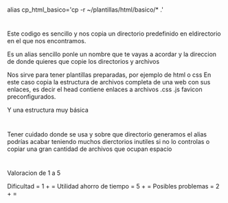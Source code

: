 # ##########################

alias cp_html_basico='cp -r ~/plantillas/html/basico/* .'

# #######################

Este codigo es sencillo y nos copia un directorio predefinido en eldirectorio en el que nos encontramos.

Es un alias sencillo ponle un nombre que te vayas a acordar y la direccion de donde quieres que copie los directorios y archivos

Nos sirve para tener plantillas preparadas, por ejemplo de html o css
En este caso copia la estructura de archivos completa de una web con sus
enlaces, es decir el head contiene enlaces a archivos .css .js favicon 
preconfigurados.

Y una estructura muy básica

 
 # ########################
 
Tener cuidado donde se usa y sobre que directorio generamos el alias
podrías acabar teniendo muchos dierctorios inutiles si no lo controlas
o copiar una gran cantidad de archivos que ocupan espacio



# #####################
Valoracion de 1 a 5

Dificultad = 1 + =
Utilidad ahorro de tiempo = 5 + =
Posibles problemas = 2 + =
 

 # ##################
 
 
